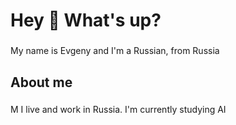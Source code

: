 
<h1 align="left">Hey 👋 What's up?</h1>

###

<p align="left">My name is Evgeny and I'm a Russian, from Russia</p>

###

<h2 align="left">About me</h2>

###

<p align="left">M I live and work in Russia. I'm currently studying AI</p>

###

<div align="left">
</div>

###

<!--
**mutum15/mutum15** is a ✨ _special_ ✨ repository because its `README.md` (this file) appears on your GitHub profile.

Here are some ideas to get you started:

- 🔭 I’m currently working on ...
- 🌱 I’m currently learning ...
- 👯 I’m looking to collaborate on ...
- 🤔 I’m looking for help with ...
- 💬 Ask me about ...
- 📫 How to reach me: ...
- 😄 Pronouns: ...
- ⚡ Fun fact: ...
-->
